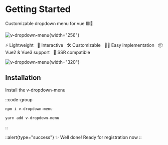 # Getting Started

Customizable dropdown menu for vue 🟩🔽

![v-dropdown-menu](https://raw.githubusercontent.com/selimdoyranli/v-dropdown-menu/master/meta/logo.png){width="256"}
<p>
⚡️ Lightweight &nbsp;
🎨 Interactive &nbsp;
🛠️ Customizable &nbsp;
👶🏻 Easy implementation &nbsp;
📦 Vue2 & Vue3 support &nbsp;
💉 SSR compatible &nbsp;
</p>

![v-dropdown-menu](https://raw.githubusercontent.com/selimdoyranli/v-dropdown-menu/master/meta/preview.jpg){width="320"}

## Installation

Install the v-dropdown-menu

::code-group

  ```bash [npm]
  npm i v-dropdown-menu
  ```

  ```bash [yarn]
  yarn add v-dropdown-menu
  ```

::

::alert{type="success"}
✨ Well done! Ready for registration now
::
